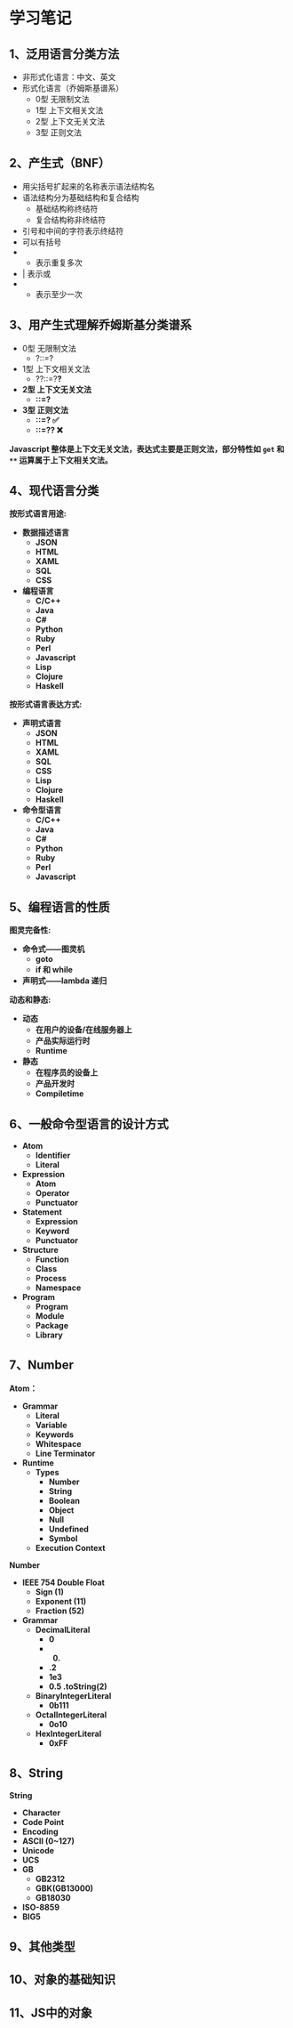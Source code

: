 # 学习笔记

## 1、泛用语言分类方法

- 非形式化语言：中文、英文
- 形式化语言（乔姆斯基谱系）
  - 0型 无限制文法
  - 1型 上下文相关文法
  - 2型 上下文无关文法
  - 3型 正则文法

## 2、产生式（BNF）

- 用尖括号扩起来的名称表示语法结构名
- 语法结构分为基础结构和复合结构
  - 基础结构称终结符
  - 复合结构称非终结符
- 引号和中间的字符表示终结符
- 可以有括号
- * 表示重复多次
- | 表示或
- + 表示至少一次

## 3、用产生式理解乔姆斯基分类谱系

- 0型 无限制文法
  - ?::=?
- 1型 上下文相关文法
  - ?<A>?::=?<B>?
- 2型 上下文无关文法
  - <A>::=?
- 3型 正则文法
  - <A>::=<A>? ✅
  - <A>::=?<A>? ❌

Javascript 整体是上下文无关文法，表达式主要是正则文法，部分特性如 `get` 和 `**` 运算属于上下文相关文法。

## 4、现代语言分类

按形式语言用途:
- 数据描述语言
  - JSON
  - HTML
  - XAML
  - SQL
  - CSS
- 编程语言
  - C/C++
  - Java
  - C#
  - Python
  - Ruby
  - Perl
  - Javascript
  - Lisp
  - Clojure
  - Haskell

按形式语言表达方式:
- 声明式语言
  - JSON
  - HTML
  - XAML
  - SQL
  - CSS
  - Lisp
  - Clojure
  - Haskell
- 命令型语言
  - C/C++
  - Java
  - C#
  - Python
  - Ruby
  - Perl
  - Javascript

## 5、编程语言的性质

图灵完备性:
- 命令式——图灵机
  - goto
  - if 和 while
- 声明式——lambda
  递归

动态和静态:
- 动态
  - 在用户的设备/在线服务器上
  - 产品实际运行时
  - Runtime
- 静态
  - 在程序员的设备上
  - 产品开发时
  - Compiletime

## 6、一般命令型语言的设计方式

- Atom
  - Identifier
  - Literal
- Expression
  - Atom
  - Operator
  - Punctuator
- Statement
  - Expression
  - Keyword
  - Punctuator
- Structure
  - Function
  - Class
  - Process
  - Namespace
- Program
  - Program
  - Module
  - Package
  - Library

## 7、Number

Atom：
- Grammar
  - Literal
  - Variable
  - Keywords
  - Whitespace
  - Line Terminator
- Runtime
  - Types
    - Number
    - String
    - Boolean
    - Object
    - Null
    - Undefined
    - Symbol
  - Execution Context

Number
- IEEE 754 Double Float
  - Sign (1)
  - Exponent (11)
  - Fraction (52)
- Grammar
  - DecimalLiteral
    - 0
    - 0.
    - .2
    - 1e3
    - 0.5 .toString(2)
  - BinaryIntegerLiteral
    - 0b111
  - OctalIntegerLiteral
    - 0o10
  - HexIntegerLiteral
    - 0xFF

## 8、String

String
- Character
- Code Point
- Encoding
- ASCII (0~127)
- Unicode
- UCS
- GB
  - GB2312
  - GBK(GB13000)
  - GB18030
- ISO-8859
- BIG5

## 9、其他类型

## 10、对象的基础知识

## 11、JS中的对象

